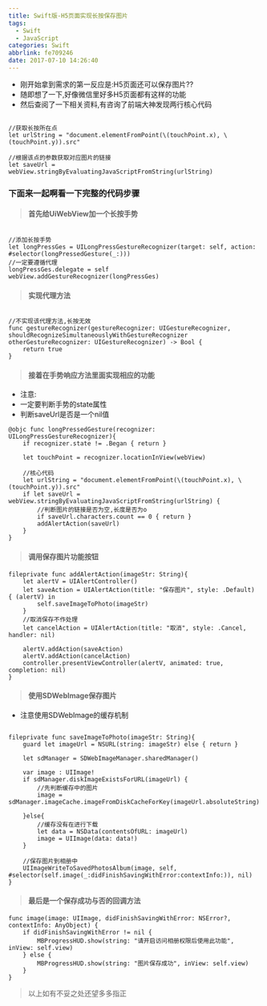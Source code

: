 ```yaml
---
title: Swift版-H5页面实现长按保存图片
tags:
  - Swift
  - JavaScript
categories: Swift
abbrlink: fe709246
date: 2017-07-10 14:26:40
---
```


- 刚开始拿到需求的第一反应是:H5页面还可以保存图片??
- 随即想了一下,好像微信里好多H5页面都有这样的功能
- 然后查阅了一下相关资料,有咨询了前端大神发现两行核心代码

```objc

//获取长按所在点
let urlString = "document.elementFromPoint(\(touchPoint.x), \(touchPoint.y)).src"

//根据该点的参数获取对应图片的链接
let saveUrl = webView.stringByEvaluatingJavaScriptFromString(urlString)

```
<!-- more -->

### 下面来一起啊看一下完整的代码步骤

> #### 首先给UiWebView加一个长按手势

```objc

//添加长按手势
let longPressGes = UILongPressGestureRecognizer(target: self, action: #selector(longPressedGesture(_:)))
//一定要遵循代理
longPressGes.delegate = self
webView.addGestureRecognizer(longPressGes)

```

> #### 实现代理方法

```objc

//不实现该代理方法,长按无效
func gestureRecognizer(gestureRecognizer: UIGestureRecognizer, shouldRecognizeSimultaneouslyWithGestureRecognizer otherGestureRecognizer: UIGestureRecognizer) -> Bool {
    return true
}

```

> #### 接着在手势响应方法里面实现相应的功能

-  注意:
 - 一定要判断手势的state属性
 - 判断saveUrl是否是一个nil值


```
@objc func longPressedGesture(recognizer: UILongPressGestureRecognizer){
    if recognizer.state != .Began { return }

    let touchPoint = recognizer.locationInView(webView)

    //核心代码
    let urlString = "document.elementFromPoint(\(touchPoint.x), \(touchPoint.y)).src"
    if let saveUrl = webView.stringByEvaluatingJavaScriptFromString(urlString) {
        //判断图片的链接是否为空,长度是否为o
        if saveUrl.characters.count == 0 { return }
        addAlertAction(saveUrl)
    }
}
```

> #### 调用保存图片功能按钮

```objc
fileprivate func addAlertAction(imageStr: String){
    let alertV = UIAlertController()
    let saveAction = UIAlertAction(title: "保存图片", style: .Default) { (alertV) in
        self.saveImageToPhoto(imageStr)
    }
    //取消保存不作处理
    let cancelAction = UIAlertAction(title: "取消", style: .Cancel, handler: nil)

    alertV.addAction(saveAction)
    alertV.addAction(cancelAction)
    controller.presentViewController(alertV, animated: true, completion: nil)
}
```

> #### 使用SDWebImage保存图片

- 注意使用SDWebImage的缓存机制

```objc

fileprivate func saveImageToPhoto(imageStr: String){
    guard let imageUrl = NSURL(string: imageStr) else { return }

    let sdManager = SDWebImageManager.sharedManager()

    var image : UIImage!
    if sdManager.diskImageExistsForURL(imageUrl) {
        //先判断缓存中的图片
        image = sdManager.imageCache.imageFromDiskCacheForKey(imageUrl.absoluteString)

    }else{
        //缓存没有在进行下载
        let data = NSData(contentsOfURL: imageUrl)
        image = UIImage(data: data!)
    }

    //保存图片到相册中
    UIImageWriteToSavedPhotosAlbum(image, self, #selector(self.image(_:didFinishSavingWithError:contextInfo:)), nil)
}
```

> #### 最后是一个保存成功与否的回调方法


```objc
func image(image: UIImage, didFinishSavingWithError: NSError?, contextInfo: AnyObject) {
    if didFinishSavingWithError != nil {
        MBProgressHUD.show(string: "请开启访问相册权限后使用此功能", inView: self.view)
    } else {
        MBProgressHUD.show(string: "图片保存成功", inView: self.view)
    }
}

```


>  以上如有不妥之处还望多多指正
